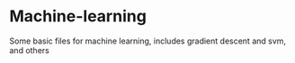 # Machine-learning
Some basic files for machine learning, includes gradient descent and svm, and others
